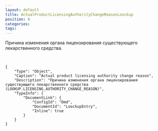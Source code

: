 ```yaml
---
layout: default
title: ActualProductLicensingAuthorityChangeReasonLoockup
position: 6
categories: 
tags: 
---
```


Причина изменения органа лицензирования существующего лекарственного средства.

 

```
{
	"Type": "Object",
	"Caption": "Actual product licensing authority change reason",
	"Description": "Причина изменения органа лицензирования существующего лекарственного средства (LOOKUP.LICENSING_AUTHORITY_CHANGE_REASON)",
	"TypeInfo": {
		"DocumentLink": {
			"ConfigId": "Dmd",
			"DocumentId": "LoockupEntry",
			"Inline": true
		}
	}
}
```

 

 

